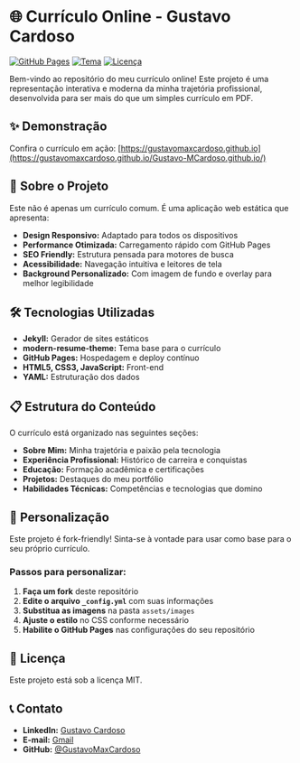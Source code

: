 # 🌐 Currículo Online - Gustavo Cardoso

[![GitHub Pages](https://img.shields.io/badge/GitHub%20Pages-Online-brightgreen)](https://gustavomaxcardoso.github.io)
[![Tema](https://img.shields.io/badge/Tema-modern--resume--theme-blue)](https://github.com/sproogen/modern-resume-theme)
[![Licença](https://img.shields.io/badge/Licença-MIT-lightgrey)](LICENSE)

Bem-vindo ao repositório do meu currículo online! Este projeto é uma representação interativa e moderna da minha trajetória profissional, desenvolvida para ser mais do que um simples currículo em PDF.

## ✨ Demonstração

Confira o currículo em ação: [https://gustavomaxcardoso.github.io](https://gustavomaxcardoso.github.io/Gustavo-MCardoso.github.io/)

## 🚀 Sobre o Projeto

Este não é apenas um currículo comum. É uma aplicação web estática que apresenta:

- **Design Responsivo:** Adaptado para todos os dispositivos
- **Performance Otimizada:** Carregamento rápido com GitHub Pages
- **SEO Friendly:** Estrutura pensada para motores de busca
- **Acessibilidade:** Navegação intuitiva e leitores de tela
- **Background Personalizado:** Com imagem de fundo e overlay para melhor legibilidade

## 🛠️ Tecnologias Utilizadas

- **Jekyll:** Gerador de sites estáticos
- **modern-resume-theme:** Tema base para o currículo
- **GitHub Pages:** Hospedagem e deploy contínuo
- **HTML5, CSS3, JavaScript:** Front-end
- **YAML:** Estruturação dos dados

## 📋 Estrutura do Conteúdo

O currículo está organizado nas seguintes seções:

- **Sobre Mim:** Minha trajetória e paixão pela tecnologia
- **Experiência Profissional:** Histórico de carreira e conquistas
- **Educação:** Formação acadêmica e certificações
- **Projetos:** Destaques do meu portfólio
- **Habilidades Técnicas:** Competências e tecnologias que domino

## 🎨 Personalização

Este projeto é fork-friendly! Sinta-se à vontade para usar como base para o seu próprio currículo.

### Passos para personalizar:

1. **Faça um fork** deste repositório
2. **Edite o arquivo `_config.yml`** com suas informações
3. **Substitua as imagens** na pasta `assets/images`
4. **Ajuste o estilo** no CSS conforme necessário
5. **Habilite o GitHub Pages** nas configurações do seu repositório

## 📄 Licença

Este projeto está sob a licença MIT.
## 📞 Contato

- **LinkedIn:** [Gustavo Cardoso](https://www.linkedin.com/in/gustavo-cardoso-)
- **E-mail:** [Gmail](mailto:guhh.cardoso1@gmail.com)
- **GitHub:** [@GustavoMaxCardoso](https://github.com/GustavoMaxCardoso)
